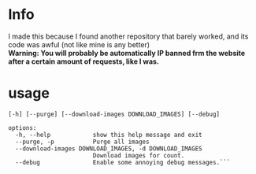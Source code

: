 # Info
I made this because I found another repository that barely worked, and its code was awful (not like mine is any better)  
**Warning: You will probably be automatically IP banned frm the website after a certain amount of requests, like I was.**

# usage
```
[-h] [--purge] [--download-images DOWNLOAD_IMAGES] [--debug]

options:
  -h, --help            show this help message and exit
  --purge, -p           Purge all images
  --download-images DOWNLOAD_IMAGES, -d DOWNLOAD_IMAGES
                        Download images for count.
  --debug               Enable some annoying debug messages.```
  
